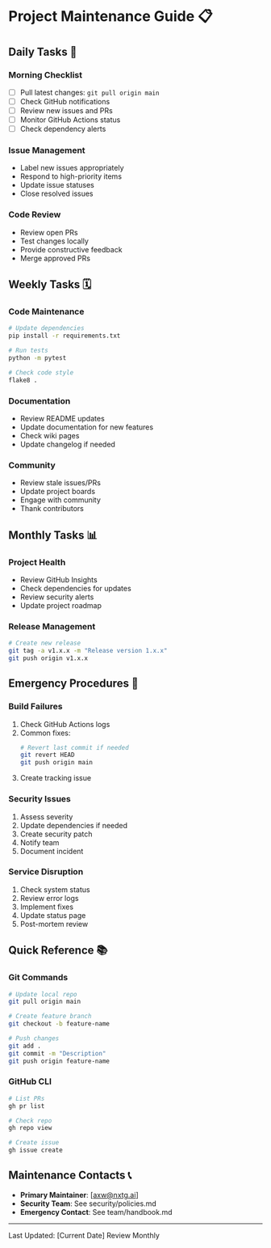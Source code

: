 # Project Maintenance Guide 📋

## Daily Tasks 📅

### Morning Checklist
- [ ] Pull latest changes: `git pull origin main`
- [ ] Check GitHub notifications
- [ ] Review new issues and PRs
- [ ] Monitor GitHub Actions status
- [ ] Check dependency alerts

### Issue Management
- Label new issues appropriately
- Respond to high-priority items
- Update issue statuses
- Close resolved issues

### Code Review
- Review open PRs
- Test changes locally
- Provide constructive feedback
- Merge approved PRs

## Weekly Tasks 🗓️

### Code Maintenance
```bash
# Update dependencies
pip install -r requirements.txt

# Run tests
python -m pytest

# Check code style
flake8 .
```

### Documentation
- Review README updates
- Update documentation for new features
- Check wiki pages
- Update changelog if needed

### Community
- Review stale issues/PRs
- Update project boards
- Engage with community
- Thank contributors

## Monthly Tasks 📊

### Project Health
- Review GitHub Insights
- Check dependencies for updates
- Review security alerts
- Update project roadmap

### Release Management
```bash
# Create new release
git tag -a v1.x.x -m "Release version 1.x.x"
git push origin v1.x.x
```

## Emergency Procedures 🚨

### Build Failures
1. Check GitHub Actions logs
2. Common fixes:
   ```bash
   # Revert last commit if needed
   git revert HEAD
   git push origin main
   ```
3. Create tracking issue

### Security Issues
1. Assess severity
2. Update dependencies if needed
3. Create security patch
4. Notify team
5. Document incident

### Service Disruption
1. Check system status
2. Review error logs
3. Implement fixes
4. Update status page
5. Post-mortem review

## Quick Reference 📚

### Git Commands
```bash
# Update local repo
git pull origin main

# Create feature branch
git checkout -b feature-name

# Push changes
git add .
git commit -m "Description"
git push origin feature-name
```

### GitHub CLI
```bash
# List PRs
gh pr list

# Check repo
gh repo view

# Create issue
gh issue create
```

## Maintenance Contacts 📞

- **Primary Maintainer**: [axw@nxtg.ai]
- **Security Team**: See security/policies.md
- **Emergency Contact**: See team/handbook.md

---

Last Updated: [Current Date]
Review Monthly
